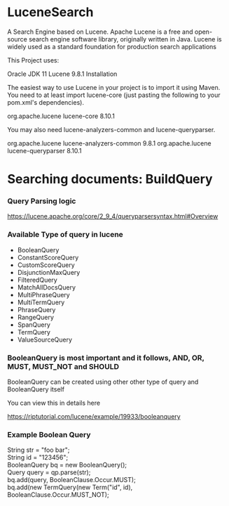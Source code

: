 # LuceneSearch
A Search Engine based on Lucene.
Apache Lucene is a free and open-source search engine software library, originally written in Java. 
Lucene is widely used as a standard foundation for production search applications

This Project uses:

Oracle JDK 11
Lucene 9.8.1
Installation

The easiest way to use Lucene in your project is to import it using Maven. You need to at least import lucene-core (just pasting the following to your pom.xml's dependencies).

<dependency>
    <groupId>org.apache.lucene</groupId>
    <artifactId>lucene-core</artifactId>
    <version>8.10.1</version>
</dependency>

You may also need lucene-analyzers-common and lucene-queryparser.

<dependency>
    <groupId>org.apache.lucene</groupId>
    <artifactId>lucene-analyzers-common</artifactId>
    <version>9.8.1</version>
</dependency>
<dependency>
    <groupId>org.apache.lucene</groupId>
    <artifactId>lucene-queryparser</artifactId>
    <version>8.10.1</version>
</dependency>


# Searching documents: BuildQuery

<h3>Query Parsing logic</h3>

https://lucene.apache.org/core/2_9_4/queryparsersyntax.html#Overview


<h3>Available Type of query in lucene</h3>

<ul>
<li>BooleanQuery</li>
    <li>ConstantScoreQuery</li>
    <li>CustomScoreQuery</li>
    <li>DisjunctionMaxQuery</li>
    <li>FilteredQuery</li>
    <li>MatchAllDocsQuery</li>
    <li>MultiPhraseQuery</li>
    <li>MultiTermQuery</li>
    <li>PhraseQuery</li>
    <li>RangeQuery</li>
    <li>SpanQuery</li>
    <li>TermQuery</li>
    <li>ValueSourceQuery</li>
</ul>

<h3>BooleanQuery is most important and it follows, AND, OR, MUST, MUST_NOT and SHOULD </h3>

BooleanQuery can be created using other other type of query and BooleanQuery itself


You can view this in details here

https://riptutorial.com/lucene/example/19933/booleanquery

<h3>Example Boolean Query</h3>
<p>
String str = "foo bar"; <br/>
String id = "123456";<br/>
BooleanQuery bq = new BooleanQuery();<br/>
Query query = qp.parse(str);<br/>
bq.add(query, BooleanClause.Occur.MUST);<br/>
bq.add(new TermQuery(new Term("id", id), BooleanClause.Occur.MUST_NOT);<br/>
</p>


